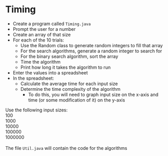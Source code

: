 # Timing

- Create a program called `Timing.java`
- Prompt the user for a number
- Create an array of that size
- For each of the 10 trials:
  - Use the Random class to generate random integers to fill that array
  - For the search algorithms, generate a random integer to search for
  - For the binary search algorithm, sort the array
  - Time the algorithm
  - Print how long it takes the algorithm to run
- Enter the values into a spreadsheet
- In the spreadsheet:
  - Calculate the average time for each input size
  - Determine the time complexity of the algorithm
    - To do this, you will need to graph input size on the x-axis and time (or some modification of it) on the y-axis

Use the following input sizes:\
100\
1000\
10000\
100000\
1000000\
\
The file `Util.java` will contain the code for the algorithms
